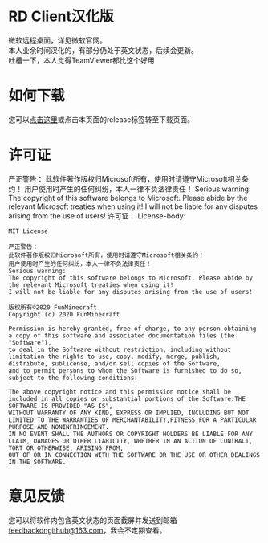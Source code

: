# RD Client汉化版
微软远程桌面，详见微软官网。<br>
本人业余时间汉化的，有部分仍处于英文状态，后续会更新。<br>
吐槽一下，本人觉得TeamViewer都比这个好用
# 如何下载
您可以<a href="https://github.com/FunMinecraft/Microsoft_Remote_Desktop_Clients/releases">点击这里</a>或点击本页面的release标签转至下载页面。
# 许可证
严正警告：
此软件著作版权归Microsoft所有，使用时请遵守Microsoft相关条约！
用户使用时产生的任何纠纷，本人一律不负法律责任！
Serious warning:
The copyright of this software belongs to Microsoft. Please abide by the relevant Microsoft treaties when using it!
I will not be liable for any disputes arising from the use of users!
许可证：
License-body:
    
    MIT License

    严正警告：
    此软件著作版权归Microsoft所有，使用时请遵守Microsoft相关条约！
    用户使用时产生的任何纠纷，本人一律不负法律责任！
    Serious warning:
    The copyright of this software belongs to Microsoft. Please abide by the relevant Microsoft treaties when using it!
    I will not be liable for any disputes arising from the use of users!

    版权所有©2020 FunMinecraft
    Copyright (c) 2020 FunMinecraft

    Permission is hereby granted, free of charge, to any person obtaining a copy of this software and associated documentation files (the "Software"),
    to deal in the Software without restriction, including without limitation the rights to use, copy, modify, merge, publish, distribute, sublicense, and/or sell copies of the Software,
    and to permit persons to whom the Software is furnished to do so, subject to the following conditions:

    The above copyright notice and this permission notice shall be included in all copies or substantial portions of the Software.THE SOFTWARE IS PROVIDED "AS IS",
    WITHOUT WARRANTY OF ANY KIND, EXPRESS OR IMPLIED, INCLUDING BUT NOT LIMITED TO THE WARRANTIES OF MERCHANTABILITY,FITNESS FOR A PARTICULAR PURPOSE AND NONINFRINGEMENT.
    IN NO EVENT SHALL THE AUTHORS OR COPYRIGHT HOLDERS BE LIABLE FOR ANY CLAIM, DAMAGES OR OTHER LIABILITY, WHETHER IN AN ACTION OF CONTRACT, TORT OR OTHERWISE, ARISING FROM,
    OUT OF OR IN CONNECTION WITH THE SOFTWARE OR THE USE OR OTHER DEALINGS IN THE SOFTWARE.
# 意见反馈
您可以将软件内包含英文状态的页面截屏并发送到邮箱 feedbackongithub@163.com，我会不定期查看。

